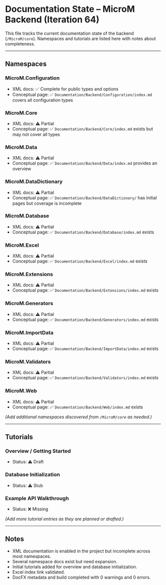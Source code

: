 # Documentation State – MicroM Backend (Iteration 64)

This file tracks the current documentation state of the backend (`/MicroM/core`).
Namespaces and tutorials are listed here with notes about completeness.

---

## Namespaces

### MicroM.Configuration
- XML docs: ✅ Complete for public types and options
- Conceptual page: ✅ `Documentation/Backend/Configuration/index.md` covers all configuration types

### MicroM.Core
- XML docs: ⚠️ Partial
- Conceptual page: ✅ `Documentation/Backend/Core/index.md` exists but may not cover all types

### MicroM.Data
- XML docs: ⚠️ Partial
- Conceptual page: ✅ `Documentation/Backend/Data/index.md` provides an overview

### MicroM.DataDictionary
- XML docs: ⚠️ Partial
- Conceptual page: ✅ `Documentation/Backend/DataDictionary/` has initial pages but coverage is incomplete

### MicroM.Database
- XML docs: ⚠️ Partial
- Conceptual page: ✅ `Documentation/Backend/Database/index.md` exists

### MicroM.Excel
- XML docs: ⚠️ Partial
- Conceptual page: ✅ `Documentation/Backend/Excel/index.md` exists

### MicroM.Extensions
- XML docs: ⚠️ Partial
- Conceptual page: ✅ `Documentation/Backend/Extensions/index.md` exists

### MicroM.Generators
- XML docs: ⚠️ Partial
- Conceptual page: ✅ `Documentation/Backend/Generators/index.md` exists

### MicroM.ImportData
- XML docs: ⚠️ Partial
- Conceptual page: ✅ `Documentation/Backend/ImportData/index.md` exists

### MicroM.Validators
- XML docs: ⚠️ Partial
- Conceptual page: ✅ `Documentation/Backend/Validators/index.md` exists

### MicroM.Web
- XML docs: ⚠️ Partial
- Conceptual page: ✅ `Documentation/Backend/Web/index.md` exists

*(Add additional namespaces discovered from `/MicroM/core` as needed.)*

---

## Tutorials

### Overview / Getting Started
- Status: ⚠️ Draft

### Database Initialization
- Status: ⚠️ Stub

### Example API Walkthrough
- Status: ❌ Missing

*(Add more tutorial entries as they are planned or drafted.)*

---

## Notes

- XML documentation is enabled in the project but incomplete across most namespaces.
- Several namespace docs exist but need expansion.
- Initial tutorials added for overview and database initialization.
- Excel index link validated.
- DocFX metadata and build completed with 0 warnings and 0 errors.
